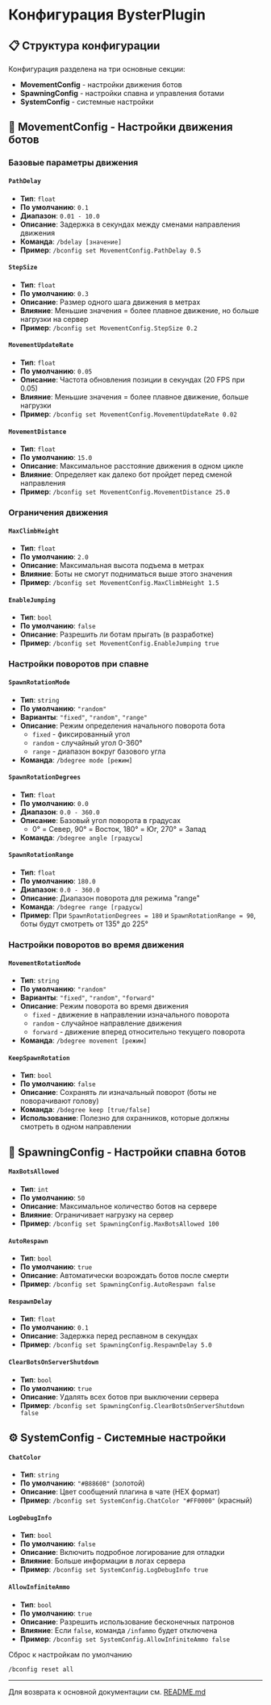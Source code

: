 # Конфигурация BysterPlugin

## 📋 Структура конфигурации

Конфигурация разделена на три основные секции:
- **MovementConfig** - настройки движения ботов
- **SpawningConfig** - настройки спавна и управления ботами  
- **SystemConfig** - системные настройки

## 🏃 MovementConfig - Настройки движения ботов

### Базовые параметры движения

#### `PathDelay`
- **Тип**: `float`
- **По умолчанию**: `0.1`
- **Диапазон**: `0.01 - 10.0`
- **Описание**: Задержка в секундах между сменами направления движения
- **Команда**: `/bdelay [значение]`
- **Пример**: `/bconfig set MovementConfig.PathDelay 0.5`

#### `StepSize`
- **Тип**: `float`
- **По умолчанию**: `0.3`
- **Описание**: Размер одного шага движения в метрах
- **Влияние**: Меньшие значения = более плавное движение, но больше нагрузки на сервер
- **Пример**: `/bconfig set MovementConfig.StepSize 0.2`

#### `MovementUpdateRate`
- **Тип**: `float`
- **По умолчанию**: `0.05`
- **Описание**: Частота обновления позиции в секундах (20 FPS при 0.05)
- **Влияние**: Меньшие значения = более плавное движение, больше нагрузки
- **Пример**: `/bconfig set MovementConfig.MovementUpdateRate 0.02`

#### `MovementDistance`
- **Тип**: `float`
- **По умолчанию**: `15.0`
- **Описание**: Максимальное расстояние движения в одном цикле
- **Влияние**: Определяет как далеко бот пройдет перед сменой направления
- **Пример**: `/bconfig set MovementConfig.MovementDistance 25.0`

### Ограничения движения

#### `MaxClimbHeight`
- **Тип**: `float`
- **По умолчанию**: `2.0`
- **Описание**: Максимальная высота подъема в метрах
- **Влияние**: Боты не смогут подниматься выше этого значения
- **Пример**: `/bconfig set MovementConfig.MaxClimbHeight 1.5`

#### `EnableJumping`
- **Тип**: `bool`
- **По умолчанию**: `false`
- **Описание**: Разрешить ли ботам прыгать (в разработке)
- **Пример**: `/bconfig set MovementConfig.EnableJumping true`

### Настройки поворотов при спавне

#### `SpawnRotationMode`
- **Тип**: `string`
- **По умолчанию**: `"random"`
- **Варианты**: `"fixed"`, `"random"`, `"range"`
- **Описание**: Режим определения начального поворота бота
  - `fixed` - фиксированный угол
  - `random` - случайный угол 0-360°
  - `range` - диапазон вокруг базового угла
- **Команда**: `/bdegree mode [режим]`

#### `SpawnRotationDegrees`
- **Тип**: `float`
- **По умолчанию**: `0.0`
- **Диапазон**: `0.0 - 360.0`
- **Описание**: Базовый угол поворота в градусах
  - 0° = Север, 90° = Восток, 180° = Юг, 270° = Запад
- **Команда**: `/bdegree angle [градусы]`

#### `SpawnRotationRange`
- **Тип**: `float`
- **По умолчанию**: `180.0`
- **Диапазон**: `0.0 - 360.0`
- **Описание**: Диапазон поворота для режима "range"
- **Команда**: `/bdegree range [градусы]`
- **Пример**: При `SpawnRotationDegrees = 180` и `SpawnRotationRange = 90`, боты будут смотреть от 135° до 225°

### Настройки поворотов во время движения

#### `MovementRotationMode`
- **Тип**: `string`
- **По умолчанию**: `"random"`
- **Варианты**: `"fixed"`, `"random"`, `"forward"`
- **Описание**: Режим поворота во время движения
  - `fixed` - движение в направлении изначального поворота
  - `random` - случайное направление движения
  - `forward` - движение вперед относительно текущего поворота
- **Команда**: `/bdegree movement [режим]`

#### `KeepSpawnRotation`
- **Тип**: `bool`
- **По умолчанию**: `false`
- **Описание**: Сохранять ли изначальный поворот (боты не поворачивают голову)
- **Команда**: `/bdegree keep [true/false]`
- **Использование**: Полезно для охранников, которые должны смотреть в одном направлении

## 🎯 SpawningConfig - Настройки спавна ботов

#### `MaxBotsAllowed`
- **Тип**: `int`
- **По умолчанию**: `50`
- **Описание**: Максимальное количество ботов на сервере
- **Влияние**: Ограничивает нагрузку на сервер
- **Пример**: `/bconfig set SpawningConfig.MaxBotsAllowed 100`

#### `AutoRespawn`
- **Тип**: `bool`
- **По умолчанию**: `true`
- **Описание**: Автоматически возрождать ботов после смерти
- **Пример**: `/bconfig set SpawningConfig.AutoRespawn false`

#### `RespawnDelay`
- **Тип**: `float`
- **По умолчанию**: `0.1`
- **Описание**: Задержка перед респавном в секундах
- **Пример**: `/bconfig set SpawningConfig.RespawnDelay 5.0`

#### `ClearBotsOnServerShutdown`
- **Тип**: `bool`
- **По умолчанию**: `true`
- **Описание**: Удалять всех ботов при выключении сервера
- **Пример**: `/bconfig set SpawningConfig.ClearBotsOnServerShutdown false`

## ⚙️ SystemConfig - Системные настройки

#### `ChatColor`
- **Тип**: `string`
- **По умолчанию**: `"#B8860B"` (золотой)
- **Описание**: Цвет сообщений плагина в чате (HEX формат)
- **Пример**: `/bconfig set SystemConfig.ChatColor "#FF0000"` (красный)

#### `LogDebugInfo`
- **Тип**: `bool`
- **По умолчанию**: `false`
- **Описание**: Включить подробное логирование для отладки
- **Влияние**: Больше информации в логах сервера
- **Пример**: `/bconfig set SystemConfig.LogDebugInfo true`

#### `AllowInfiniteAmmo`
- **Тип**: `bool`
- **По умолчанию**: `true`
- **Описание**: Разрешить использование бесконечных патронов
- **Влияние**: Если `false`, команда `/infammo` будет отключена
- **Пример**: `/bconfig set SystemConfig.AllowInfiniteAmmo false`

Сброс к настройкам по умолчанию

```
/bconfig reset all
```

---

Для возврата к основной документации см. [README.md](README.md) 